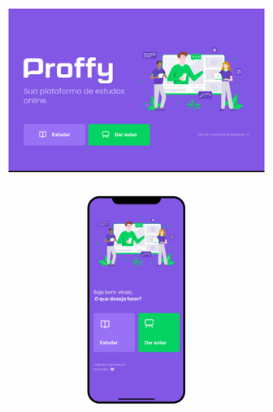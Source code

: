 
<h1 align="center">
  <a target="_blank" rel="noopener noreferrer" href="https://github.com/RicardoBastos/NextLevelWeek2/blob/main/github/proffy.png">
  <img src="https://github.com/RicardoBastos/NextLevelWeek2/blob/main/github/proffy.png" alt="NLW3" style="max-width:100%;"></a>
</h1>

<h1 align="center">
  <a target="_blank" rel="noopener noreferrer" href="https://github.com/RicardoBastos/NextLevelWeek2/blob/main/github/proffy_mob.png">
  <img src="https://github.com/RicardoBastos/NextLevelWeek2/blob/main/github/proffy_mob.png" alt="NLW3" style="max-width:100%;"></a>
</h1>

<br>


